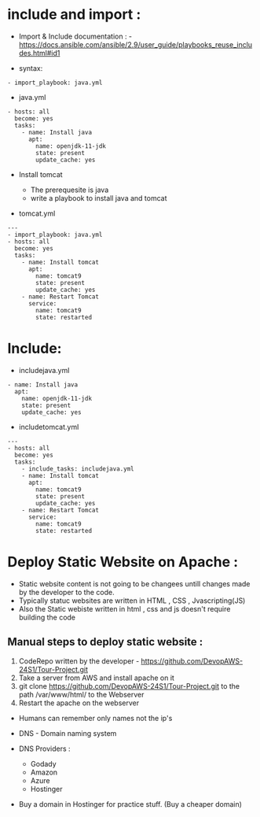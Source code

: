 # include and import :
* Import & Include documentation : - https://docs.ansible.com/ansible/2.9/user_guide/playbooks_reuse_includes.html#id1

* syntax:

```
- import_playbook: java.yml
```


* java.yml

```
- hosts: all
  become: yes
  tasks: 
    - name: Install java
      apt:
        name: openjdk-11-jdk
        state: present
        update_cache: yes
```

* Install tomcat 
    * The prerequesite is java
    * write a playbook to install java and tomcat 

* tomcat.yml
```
---
- import_playbook: java.yml
- hosts: all
  become: yes
  tasks: 
    - name: Install tomcat 
      apt:
        name: tomcat9
        state: present 
        update_cache: yes 
    - name: Restart Tomcat 
      service:
        name: tomcat9
        state: restarted

```


# Include:

* includejava.yml

```
- name: Install java
  apt: 
    name: openjdk-11-jdk
    state: present
    update_cache: yes

```

* includetomcat.yml

```
---
- hosts: all
  become: yes
  tasks: 
    - include_tasks: includejava.yml
    - name: Install tomcat 
      apt:
        name: tomcat9
        state: present 
        update_cache: yes 
    - name: Restart Tomcat 
      service:
        name: tomcat9
        state: restarted

```

# Deploy Static Website on Apache :
* Static website content is not going to be changees untill changes made by the developer to the code.
* Typically statuc websites are written in HTML , CSS , Jvascripting(JS)
* Also the Static webiste written in html , css and js doesn't require building the code 

## Manual steps to deploy static website :
1. CodeRepo written by the developer - https://github.com/DevopAWS-24S1/Tour-Project.git
2. Take a server from AWS and install apache on it 
3. git clone https://github.com/DevopAWS-24S1/Tour-Project.git  to the path /var/www/html/  to the Webserver
4. Restart the apache on the webserver 

* Humans can remember only names not the ip's 
* DNS - Domain naming system 
* DNS Providers :
  * Godady 
  * Amazon
  * Azure
  * Hostinger 

* Buy a domain in Hostinger for practice stuff. (Buy a cheaper domain)
